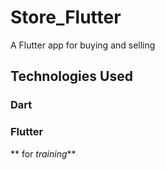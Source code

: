 # Store_Flutter
A Flutter app for buying and selling
## Technologies Used
### Dart 
### Flutter
** for _training_**
